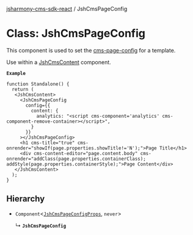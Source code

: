 [jsharmony-cms-sdk-react](../README.md) / JshCmsPageConfig

# Class: JshCmsPageConfig

This component is used to set the [cms-page-config](https://www.jsharmonycms.com/resources/documentation/page-templates/reference-cms-page-config/)
for a template.

Use within a [JshCmsContent](JshCmsContent.md) component.

**`Example`**

```tsx
function Standalone() {
  return (
   <JshCmsContent>
     <JshCmsPageConfig
       config={{
         content: {
           analytics: "<script cms-component='analytics' cms-component-remove-container></script>",
         }
       }}
     ></JshCmsPageConfig>
     <h1 cms-title="true" cms-onrender="showIf(page.properties.showTitle!='N');">Page Title</h1>
     <div cms-content-editor="page.content.body" cms-onrender="addClass(page.properties.containerClass); addStyle(page.properties.containerStyle);">Page Content</div>
   </JshCmsContent>
  );
}
```

## Hierarchy

- `Component`\<[`JshCmsPageConfigProps`](../interfaces/JshCmsPageConfigProps.md), `never`\>

  ↳ **`JshCmsPageConfig`**
